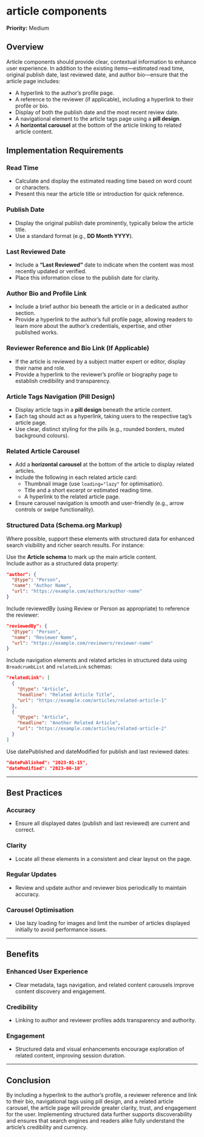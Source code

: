 # article components

**Priority:** Medium  

## Overview  
Article components should provide clear, contextual information to enhance user experience. In addition to the existing items—estimated read time, original publish date, last reviewed date, and author bio—ensure that the article page includes:  
- A hyperlink to the author’s profile page.  
- A reference to the reviewer (if applicable), including a hyperlink to their profile or bio.  
- Display of both the publish date and the most recent review date.  
- A navigational element to the article tags page using a **pill design**.  
- A **horizontal carousel** at the bottom of the article linking to related article content.  

## Implementation Requirements  

### Read Time  
- Calculate and display the estimated reading time based on word count or characters.  
- Present this near the article title or introduction for quick reference.  

### Publish Date  
- Display the original publish date prominently, typically below the article title.  
- Use a standard format (e.g., **DD Month YYYY**).  

### Last Reviewed Date  
- Include a **“Last Reviewed”** date to indicate when the content was most recently updated or verified.  
- Place this information close to the publish date for clarity.  

### Author Bio and Profile Link  
- Include a brief author bio beneath the article or in a dedicated author section.  
- Provide a hyperlink to the author’s full profile page, allowing readers to learn more about the author’s credentials, expertise, and other published works.  

### Reviewer Reference and Bio Link (If Applicable)  
- If the article is reviewed by a subject matter expert or editor, display their name and role.  
- Provide a hyperlink to the reviewer’s profile or biography page to establish credibility and transparency.  

### Article Tags Navigation (Pill Design)  
- Display article tags in a **pill design** beneath the article content.  
- Each tag should act as a hyperlink, taking users to the respective tag’s article page.  
- Use clear, distinct styling for the pills (e.g., rounded borders, muted background colours).  

### Related Article Carousel  
- Add a **horizontal carousel** at the bottom of the article to display related articles.  
- Include the following in each related article card:  
  - Thumbnail image (use `loading="lazy"` for optimisation).  
  - Title and a short excerpt or estimated reading time.  
  - A hyperlink to the related article page.  
- Ensure carousel navigation is smooth and user-friendly (e.g., arrow controls or swipe functionality).  

### Structured Data (Schema.org Markup)  
Where possible, support these elements with structured data for enhanced search visibility and richer search results. For instance:  

Use the **Article schema** to mark up the main article content.  
Include author as a structured data property:  

```json
"author": {
  "@type": "Person",
  "name": "Author Name",
  "url": "https://example.com/authors/author-name"
}
```

Include reviewedBy (using Review or Person as appropriate) to reference the reviewer:  

```json
"reviewedBy": {
  "@type": "Person",
  "name": "Reviewer Name",
  "url": "https://example.com/reviewers/reviewer-name"
}
```

Include navigation elements and related articles in structured data using `BreadcrumbList` and `relatedLink` schemas:  

```json
"relatedLink": [
  {
    "@type": "Article",
    "headline": "Related Article Title",
    "url": "https://example.com/articles/related-article-1"
  },
  {
    "@type": "Article",
    "headline": "Another Related Article",
    "url": "https://example.com/articles/related-article-2"
  }
]
```  

Use datePublished and dateModified for publish and last reviewed dates:  

```json
"datePublished": "2023-01-15",
"dateModified": "2023-06-10"
```

---

## Best Practices  

### Accuracy  
- Ensure all displayed dates (publish and last reviewed) are current and correct.  

### Clarity  
- Locate all these elements in a consistent and clear layout on the page.  

### Regular Updates  
- Review and update author and reviewer bios periodically to maintain accuracy.  

### Carousel Optimisation  
- Use lazy loading for images and limit the number of articles displayed initially to avoid performance issues.  

---

## Benefits  

### Enhanced User Experience  
- Clear metadata, tags navigation, and related content carousels improve content discovery and engagement.  

### Credibility  
- Linking to author and reviewer profiles adds transparency and authority.  

### Engagement  
- Structured data and visual enhancements encourage exploration of related content, improving session duration.  

---

## Conclusion  
By including a hyperlink to the author’s profile, a reviewer reference and link to their bio, navigational tags using pill design, and a related article carousel, the article page will provide greater clarity, trust, and engagement for the user. Implementing structured data further supports discoverability and ensures that search engines and readers alike fully understand the article’s credibility and currency.

